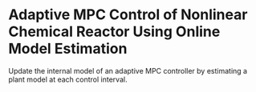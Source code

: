 # **Adaptive MPC Control of Nonlinear Chemical Reactor Using Online Model Estimation**

Update the internal model of an adaptive MPC controller by estimating a plant model at each control interval.
